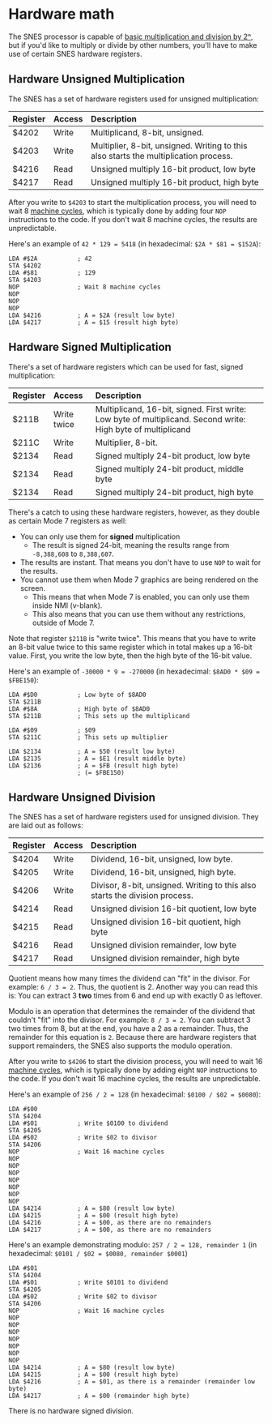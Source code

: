 # Hardware math

The SNES processor is capable of [basic multiplication and division by 2ⁿ](shift.md), but if you'd like to multiply or divide by other numbers, you'll have to make use of certain SNES hardware registers.

## Hardware Unsigned Multiplication

The SNES has a set of hardware registers used for unsigned multiplication:

| Register | Access | Description |
| :--- | :--- | :--- |
| $4202 | Write | Multiplicand, 8-bit, unsigned. |
| $4203 | Write | Multiplier, 8-bit, unsigned. Writing to this also starts the multiplication process. |
| $4216 | Read | Unsigned multiply 16-bit product, low byte |
| $4217 | Read | Unsigned multiply 16-bit product, high byte |

After you write to `$4203` to start the multiplication process, you will need to wait 8 [machine cycles](../deep-dives/cycles.md), which is typically done by adding four `NOP` instructions to the code. If you don't wait 8 machine cycles, the results are unpredictable.

Here's an example of `42 * 129 = 5418` \(in hexadecimal: `$2A * $81 = $152A`\):

```text
LDA #$2A           ; 42
STA $4202
LDA #$81           ; 129
STA $4203
NOP                ; Wait 8 machine cycles
NOP
NOP
NOP
LDA $4216          ; A = $2A (result low byte)
LDA $4217          ; A = $15 (result high byte)
```

## Hardware Signed Multiplication

There's a set of hardware registers which can be used for fast, signed multiplication:

| Register | Access | Description |
| :--- | :--- | :--- |
| $211B | Write twice | Multiplicand, 16-bit, signed. First write: Low byte of multiplicand. Second write: High byte of multiplicand |
| $211C | Write | Multiplier, 8-bit. |
| $2134 | Read | Signed multiply 24-bit product, low byte |
| $2134 | Read | Signed multiply 24-bit product, middle byte |
| $2134 | Read | Signed multiply 24-bit product, high byte |

There's a catch to using these hardware registers, however, as they double as certain Mode 7 registers as well:

* You can only use them for **signed** multiplication
  * The result is signed 24-bit, meaning the results range from `-8,388,608` to `8,388,607`.
* The results are instant. That means you don't have to use `NOP` to wait for the results.
* You cannot use them when Mode 7 graphics are being rendered on the screen.
  * This means that when Mode 7 is enabled, you can only use them inside NMI \(v-blank\).
  * This also means that you can use them without any restrictions, outside of Mode 7.

Note that register `$211B` is "write twice". This means that you have to write an 8-bit value twice to this same register which in total makes up a 16-bit value. First, you write the low byte, then the high byte of the 16-bit value.

Here's an example of `-30000 * 9 = -270000` \(in hexadecimal: `$8AD0 * $09 = $FBE150`\):

```text
LDA #$D0           ; Low byte of $8AD0
STA $211B
LDA #$8A           ; High byte of $8AD0
STA $211B          ; This sets up the multiplicand

LDA #$09           ; $09
STA $211C          ; This sets up multiplier

LDA $2134          ; A = $50 (result low byte)
LDA $2135          ; A = $E1 (result middle byte)
LDA $2136          ; A = $FB (result high byte)
                   ; (= $FBE150)
```

## Hardware Unsigned Division

The SNES has a set of hardware registers used for unsigned division. They are laid out as follows:

| Register | Access | Description |
| :--- | :--- | :--- |
| $4204 | Write | Dividend, 16-bit, unsigned, low byte. |
| $4205 | Write | Dividend, 16-bit, unsigned, high byte. |
| $4206 | Write | Divisor, 8-bit, unsigned. Writing to this also starts the division process. |
| $4214 | Read | Unsigned division 16-bit quotient, low byte |
| $4215 | Read | Unsigned division 16-bit quotient, high byte |
| $4216 | Read | Unsigned division remainder, low byte |
| $4217 | Read | Unsigned division remainder, high byte |

Quotient means how many times the dividend can "fit" in the divisor. For example: `6 / 3 = 2`. Thus, the quotient is 2. Another way you can read this is: You can extract 3 **two** times from 6 and end up with exactly 0 as leftover.

Modulo is an operation that determines the remainder of the dividend that couldn't "fit" into the divisor. For example: `8 / 3 = 2`. You can subtract 3 two times from 8, but at the end, you have a 2 as a remainder. Thus, the remainder for this equation is `2`. Because there are hardware registers that support remainders, the SNES also supports the modulo operation.

After you write to `$4206` to start the division process, you will need to wait 16 [machine cycles](../deep-dives/cycles.md), which is typically done by adding eight `NOP` instructions to the code. If you don't wait 16 machine cycles, the results are unpredictable.

Here's an example of `256 / 2 = 128` \(in hexadecimal: `$0100 / $02 = $0080`\):

```text
LDA #$00
STA $4204
LDA #$01           ; Write $0100 to dividend
STA $4205
LDA #$02           ; Write $02 to divisor
STA $4206
NOP                ; Wait 16 machine cycles
NOP
NOP
NOP
NOP
NOP
NOP
NOP
LDA $4214          ; A = $80 (result low byte)
LDA $4215          ; A = $00 (result high byte)
LDA $4216          ; A = $00, as there are no remainders
LDA $4217          ; A = $00, as there are no remainders
```

Here's an example demonstrating modulo: `257 / 2 = 128, remainder 1` \(in hexadecimal: `$0101 / $02 = $0080, remainder $0001`\)

```text
LDA #$01
STA $4204
LDA #$01           ; Write $0101 to dividend
STA $4205
LDA #$02           ; Write $02 to divisor
STA $4206
NOP                ; Wait 16 machine cycles
NOP
NOP
NOP
NOP
NOP
NOP
NOP
LDA $4214          ; A = $80 (result low byte)
LDA $4215          ; A = $00 (result high byte)
LDA $4216          ; A = $01, as there is a remainder (remainder low byte)
LDA $4217          ; A = $00 (remainder high byte)
```

There is no hardware signed division.

